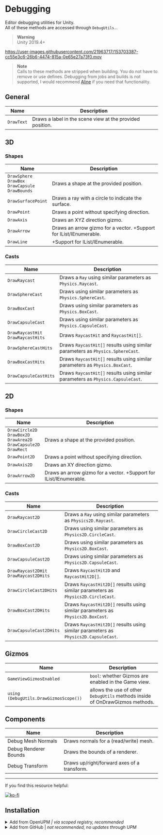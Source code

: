 # Debugging
Editor debugging utilities for Unity.  
All of these methods are accessed through `DebugUtils.`.

> **Warning**  
> Unity 2019.4+

https://user-images.githubusercontent.com/21963717/153703387-cc55e3c6-26b6-4474-815a-0e65e27a73f0.mov

> **Note**  
> Calls to these methods are stripped when building. You do not have to remove or use defines.
> Debugging from jobs and builds is not supported, I would recommend [Aline](http://arongranberg.com/aline/) if you need that functionality.

## General
| Name       | Description                                               |
|------------|-----------------------------------------------------------|
| `DrawText` | Draws a label in the scene view at the provided position. |


## 3D
### Shapes
| Name                                                          | Description                                                        |
|---------------------------------------------------------------|--------------------------------------------------------------------|
| `DrawSphere`<br/>`DrawBox`<br/>`DrawCapsule`<br/>`DrawBounds` | Draws a shape at the provided position.                            |
| `DrawSurfacePoint`                                            | Draws a ray with a circle to indicate the surface.                 |
| `DrawPoint`                                                   | Draws a point without specifying direction.                        |
| `DrawAxis`                                                    | Draws an XYZ direction gizmo.                                      |
| `DrawArrow`                                                   | Draws an arrow gizmo for a vector. +Support for IList/IEnumerable. |
| `DrawLine`                                                    | +Support for IList/IEnumerable.                                    |


### Casts
| Name                                   | Description                                                                     |
|----------------------------------------|---------------------------------------------------------------------------------|
| `DrawRaycast`                          | Draws a `Ray` using similar parameters as `Physics.Raycast`.                    |
| `DrawSphereCast`                       | Draws using similar parameters as `Physics.SphereCast`.                         |
| `DrawBoxCast`                          | Draws using similar parameters as `Physics.BoxCast`.                            |
| `DrawCapsuleCast`                      | Draws using similar parameters as `Physics.CapsuleCast`.                        |
| `DrawRaycastHit`<br/>`DrawRaycastHits` | Draws `RaycastHit` and `RaycastHit[]`.                                          |
| `DrawSphereCastHits`                   | Draws `RaycastHit[]` results using similar parameters as `Physics.SphereCast`.  |
| `DrawBoxCastHits`                      | Draws `RaycastHit[]` results using similar parameters as `Physics.BoxCast`.     |
| `DrawCapsuleCastHits`                  | Draws `RaycastHit[]` results using similar parameters as `Physics.CapsuleCast`. |

## 2D
### Shapes
| Name                                                                               | Description                                                        |
|------------------------------------------------------------------------------------|--------------------------------------------------------------------|
| `DrawCircle2D`<br/>`DrawBox2D`<br/>`DrawArea2D`<br/>`DrawCapsule2D`<br/>`DrawRect` | Draws a shape at the provided position.                            |
| `DrawPoint2D`                                                                      | Draws a point without specifying direction.                        |
| `DrawAxis2D`                                                                       | Draws an XY direction gizmo.                                       |
| `DrawArrow2D`                                                                      | Draws an arrow gizmo for a vector. +Support for IList/IEnumerable. |

### Casts
| Name                                       | Description                                                                         |
|--------------------------------------------|-------------------------------------------------------------------------------------|
| `DrawRaycast2D`                            | Draws a `Ray` using similar parameters as `Physics2D.Raycast`.                      |
| `DrawCircleCast2D`                         | Draws using similar parameters as `Physics2D.CircleCast`.                           |
| `DrawBoxCast2D`                            | Draws using similar parameters as `Physics2D.BoxCast`.                              |
| `DrawCapsuleCast2D`                        | Draws using similar parameters as `Physics2D.CapsuleCast`.                          |
| `DrawRaycast2DHit`<br/>`DrawRaycast2DHits` | Draws `RaycastHit2D` and `RaycastHit2D[]`.                                          |
| `DrawCircleCast2DHits`                     | Draws `RaycastHit2D[]` results using similar parameters as `Physics2D.CircleCast`.  |
| `DrawBoxCast2DHits`                        | Draws `RaycastHit2D[]` results using similar parameters as `Physics2D.BoxCast`.     |
| `DrawCapsuleCast2DHits`                    | Draws `RaycastHit2D[]` results using similar parameters as `Physics2D.CapsuleCast`. |

## Gizmos
| Name                                   | Description                                                                  |
|----------------------------------------|------------------------------------------------------------------------------|
| `GameViewGizmosEnabled`                | `bool`: whether Gizmos are enabled in the Game view.                         |
| `using (DebugUtils.DrawGizmosScope())` | allows the use of other `DebugUtils` methods inside of OnDrawGizmos methods. |

## Components
| Name                  | Description                                 |
|-----------------------|---------------------------------------------|
| Debug Mesh Normals    | Draws normals for a (read/write) mesh.      |
| Debug Renderer Bounds | Draws the bounds of a renderer.             |
| Debug Transform       | Draws up/right/forward axes of a transform. |

---
If you find this resource helpful:

[![ko-fi](https://ko-fi.com/img/githubbutton_sm.svg)](https://ko-fi.com/Z8Z42ZYHB)

## Installation

<details>
<summary>Add from OpenUPM <em>| via scoped registry, recommended</em></summary>

This package is available on OpenUPM: https://openupm.com/packages/com.vertx.debugging

To add it the package to your project:

- open `Edit/Project Settings/Package Manager`
- add a new Scoped Registry:
  ```
  Name: OpenUPM
  URL:  https://package.openupm.com/
  Scope(s): com.vertx
  ```
- click <kbd>Save</kbd>
- open Package Manager
- click <kbd>+</kbd>
- select <kbd>Add from Git URL</kbd>
- paste `com.vertx.debugging`
- click <kbd>Add</kbd>
</details>

<details>
<summary>Add from GitHub | <em>not recommended, no updates through UPM</em></summary>

You can also add it directly from GitHub on Unity 2019.4+. Note that you won't be able to receive updates through Package Manager this way, you'll have to update manually.

- open Package Manager
- click <kbd>+</kbd>
- select <kbd>Add from Git URL</kbd>
- paste `https://github.com/vertxxyz/Vertx.Debugging.git`
- click <kbd>Add</kbd>  
  **or**
- Edit your `manifest.json` file to contain `"com.vertx.debugging": "https://github.com/vertxxyz/Vertx.Debugging.git"`,

To update the package with new changes, remove the lock from the `packages-lock.json` file.
</details>
